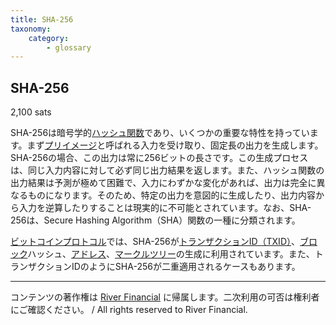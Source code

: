 ```yaml
---
title: SHA-256
taxonomy:
    category:
        - glossary
---
```


## SHA-256
2,100 sats

SHA-256は暗号学的[ハッシュ関数](http://lostinbitcoin.jp.testrs.jp/staging/glossary/hash_function/)であり、いくつかの重要な特性を持っています。まず[プリイメージ](http://lostinbitcoin.jp.testrs.jp/staging/glossary/preimage/)と呼ばれる入力を受け取り、固定長の出力を生成します。SHA-256の場合、この出力は常に256ビットの長さです。この生成プロセスは、同じ入力内容に対して必ず同じ出力結果を返します。また、ハッシュ関数の出力結果は予測が極めて困難で、入力にわずかな変化があれば、出力は完全に異なるものになります。そのため、特定の出力を意図的に生成したり、出力内容から入力を逆算したりすることは現実的に不可能とされています。なお、SHA-256は、Secure Hashing Algorithm（SHA）関数の一種に分類されます。

[ビットコインプロトコル](http://lostinbitcoin.jp.testrs.jp/staging/glossary/protocol/)では、SHA-256が[トランザクションID（TXID）](http://lostinbitcoin.jp.testrs.jp/staging/glossary/txid/)、[ブロック](http://lostinbitcoin.jp.testrs.jp/staging/glossary/block/)ハッシュ、[アドレス](http://lostinbitcoin.jp.testrs.jp/staging/glossary/address/)、[マークルツリー](http://lostinbitcoin.jp.testrs.jp/staging/glossary/merkle_tree/)の生成に利用されています。また、トランザクションIDのようにSHA-256が二重適用されるケースもあります。

---
コンテンツの著作権は [River Financial](https://river.com/) に帰属します。二次利用の可否は権利者にご確認ください。 / All rights reserved to River Financial.
